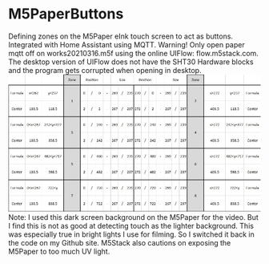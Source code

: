 # M5PaperButtons
Defining zones on the M5Paper eInk touch screen to act as buttons. Integrated with Home Assistant using MQTT.
Warning! Only open paper mqtt off on works20210316.m5f using the online UIFlow: flow.m5stack.com. The desktop version of UIFlow does not have the SHT30 Hardware blocks and the program gets corrupted when opening in desktop.
![](https://github.com/ShotokuTech/M5PaperButtons/blob/main/paper%20screen.jpg)
Note: I used this dark screen background on the M5Paper for the video. But I find this is not as good at detecting touch as the lighter background. This was especially true in bright lights I use for filming.  So I switched it back in the code on my Github site. M5Stack also cautions on exposing the M5Paper to too much UV light.
